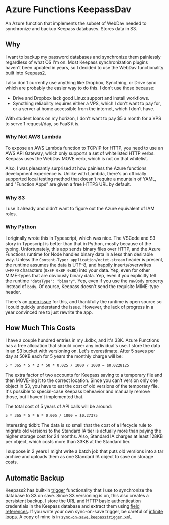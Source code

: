 # Azure Functions KeepassDav

An Azure function that implements the subset of WebDav needed to synchronize and backup Keepass databases. Stores data in S3.

## Why

I want to backup my password databases and synchronize them painlessly regardless of what OS I'm on. Most Keepass synchronization plugins haven't been updated in years, so I decided to use the WebDav functionality built into Keepass2.

I also don't currently use anything like Dropbox, Syncthing, or Drive sync which are probably the easier way to do this. I don't use those because:

- Drive and Dropbox lack good Linux support and install workflows.
- Syncthing reliability requires either a VPS, which I don't want to pay for, or a server at home accessible from the internet, which I don't have.

With student loans on my horizon, I don't want to pay \$5 a month for a VPS to serve 1 request/day, so FaaS it is.

### Why Not AWS Lambda

To expose an AWS Lambda function to TCP/IP for HTTP, you need to use an AWS API Gateway, which only supports a set of whitelisted HTTP verbs. Keepass uses the WebDav MOVE verb, which is not on that whitelist.

Also, I was pleasantly surprised at how painless the Azure functions development experience is. Unlike with Lambda, there's an officially supported local testing method that doesn't require a mountain of YAML, and "Function Apps" are given a free HTTPS URL by default.

### Why S3

I use it already and didn't want to figure out the Azure equivalent of IAM roles.

### Why Python

I originally wrote this in Typescript, which was nice. The VSCode and S3 story in Typescript is better than that in Python, mostly because of the typing. Unfortunately, this app sends binary files over HTTP, and the Azure Functions runtime for Node handles binary data in a less than desirable way. Unless the `Content-Type: application/octet-stream` header is present, the runtime assumes the data is UTF-8, and happily inserts/overwrites `U+FFFD` characters (`0xEF 0xBF 0xBD`) into your data. Yep, even for other MIME-types that are obviously binary data. Yep, even if you explicitly tell the runtime `"dataType": "binary"`. Yep, even if you use the `rawBody` property instead of `body`. Of course, Keepass doesn't send the requisite MIME-type header.

There's an [open issue](https://github.com/Azure/azure-functions-host/issues/4475) for this, and thankfully the runtime is open source so I could quickly understand the issue. However, the lack of progress in a year convinced me to just rewrite the app.

## How Much This Costs

I have a couple hundred entries in my .kdbx, and it's 33K. Azure Functions has a free allocation that should cover any individual's use. I store the data in an S3 bucket with versioning on. Let's overestimate. After 5 saves per day at 50KB each for 5 years the monthly charge will be:

```txt
5 * 365 * 5 * 2 * 50 * 0.025 / 1000 / 1000 = $0.0228125
```

The extra factor of two accounts for Keepass saving to a temporary file and then MOVE-ing it to the correct location. Since you can't version only one object in S3, you have to eat the cost of old versions of the temporary file. It's possible to special-case Keepass beheavior and manually remove those, but I haven't implemented that.

The total cost of 5 years of API calls will be around:

```txt
5 * 365 * 5 * 6 * 0.005 / 1000 = $0.27375
```

Interesting tidbit: The data is so small that the cost of a lifecycle rule to migrate old versions to the Standard IA tier is actually more than paying the higher storage cost for 24 months. Also, Standard IA charges at least 128KB per object, which costs more than 33KB at the Standard tier.

I suppose in 2 years I might write a batch job that puts old versions into a tar archive and uploads them as one Standard IA object to save on storage costs.

## Automatic Backup

Keepass2 has built-in [trigger](https://keepass.info/help/v2/triggers.html) functionality that I use to synchronize the database to S3 on save. Since S3 versioning is on, this also creates a persistent backup. I store the URL and HTTP basic authentication credentials in the Keepass database and extract them using [field references](https://keepass.info/help/base/fieldrefs.html). If you write your own sync-on-save trigger, be careful of [infinite loops](https://keepass.info/help/kb/trigger_examples.html#infiniteloop). A copy of mine is in [`sync-on-save.keepasstrigger.xml`](sync-on-save.keepasstrigger.xml).
